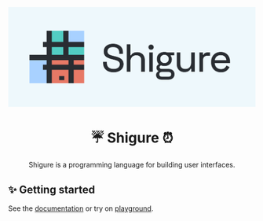 ![Shigure logo](./assets/logo.png)
<h1 align="center">
☔ Shigure ⏰
</h1>

<p align="center">
Shigure is a programming language for building user interfaces.
</p>

## ✨ Getting started

See the [documentation](https://docs.shigure.app) or try on [playground](https://try.shigure.app).
